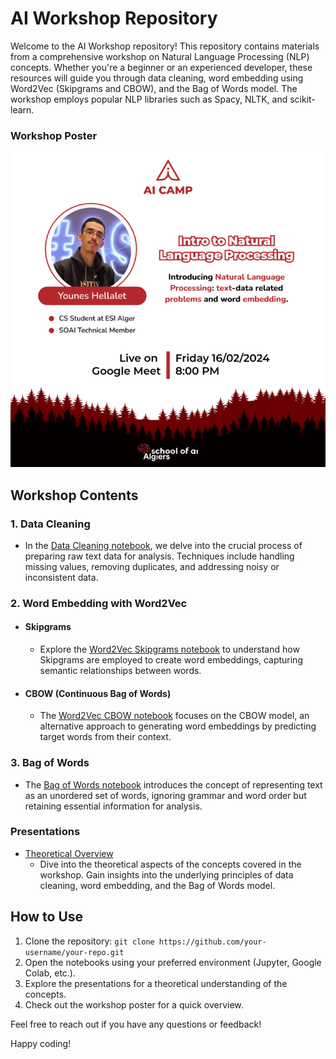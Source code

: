 # AI Workshop Repository

Welcome to the AI Workshop repository! This repository contains materials from a comprehensive workshop on Natural Language Processing (NLP) concepts. Whether you're a beginner or an experienced developer, these resources will guide you through data cleaning, word embedding using Word2Vec (Skipgrams and CBOW), and the Bag of Words model. The workshop employs popular NLP libraries such as Spacy, NLTK, and scikit-learn.


### Workshop Poster

![Workshop Poster](https://github.com/Kind-Unes/AI-Camp23/blob/master/Intro_to_NLP.webp)

## Workshop Contents

### 1. Data Cleaning
- In the [Data Cleaning notebook](https://github.com/Kind-Unes/AI-Camp23/blob/master/introduction.ipynb), we delve into the crucial process of preparing raw text data for analysis. Techniques include handling missing values, removing duplicates, and addressing noisy or inconsistent data.

### 2. Word Embedding with Word2Vec
- #### Skipgrams
  - Explore the [Word2Vec Skipgrams notebook](https://github.com/Kind-Unes/AI-Camp23/blob/master/introduction.ipynb) to understand how Skipgrams are employed to create word embeddings, capturing semantic relationships between words.

- #### CBOW (Continuous Bag of Words)
  - The [Word2Vec CBOW notebook](https://github.com/Kind-Unes/AI-Camp23/blob/master/introduction.ipynb) focuses on the CBOW model, an alternative approach to generating word embeddings by predicting target words from their context.

### 3. Bag of Words
- The [Bag of Words notebook](https://github.com/Kind-Unes/AI-Camp23/blob/master/bow.Ipynb) introduces the concept of representing text as an unordered set of words, ignoring grammar and word order but retaining essential information for analysis.

### Presentations

- [Theoretical Overview](https://github.com/Kind-Unes/AI-Camp23/blob/master/Into%20to%20NLP.pptx)
  - Dive into the theoretical aspects of the concepts covered in the workshop. Gain insights into the underlying principles of data cleaning, word embedding, and the Bag of Words model.

## How to Use

1. Clone the repository: `git clone https://github.com/your-username/your-repo.git`
2. Open the notebooks using your preferred environment (Jupyter, Google Colab, etc.).
3. Explore the presentations for a theoretical understanding of the concepts.
4. Check out the workshop poster for a quick overview.

Feel free to reach out if you have any questions or feedback!

Happy coding!
